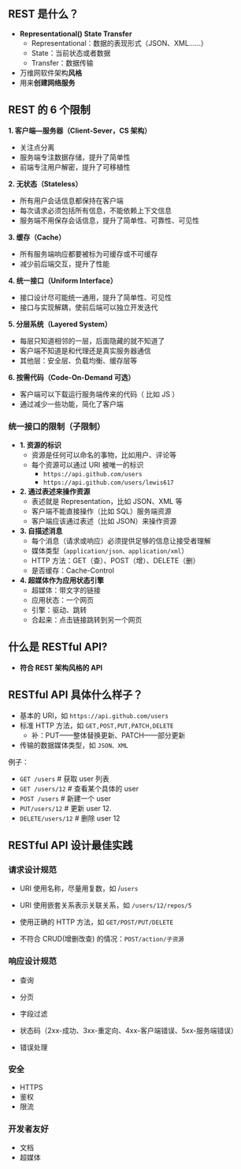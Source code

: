 ## REST 是什么？

- **Representational() State Transfer**
  - Representational：数据的表现形式（JSON、XML......）
  - State：当前状态或者数据
  - Transfer：数据传输
- 万维网软件架构**风格**
- 用来**创建网络服务**

## REST 的 6 个限制

**1. 客户端—服务器（Client-Sever，CS 架构）**

- 关注点分离
- 服务端专注数据存储，提升了简单性
- 前端专注用户解密，提升了可移植性

**2. 无状态（Stateless）**

- 所有用户会话信息都保持在客户端
- 每次请求必须包括所有信息，不能依赖上下文信息
- 服务端不用保存会话信息，提升了简单性、可靠性、可见性

**3. 缓存（Cache）**

- 所有服务端响应都要被标为可缓存或不可缓存
- 减少前后端交互，提升了性能

**4. 统一接口（Uniform Interface）**

- 接口设计尽可能统一通用，提升了简单性、可见性
- 接口与实现解耦，使前后端可以独立开发迭代

**5. 分层系统（Layered System）**

- 每层只知道相邻的一层，后面隐藏的就不知道了
- 客户端不知道是和代理还是真实服务器通信
- 其他层：安全层、负载均衡、缓存层等

**6. 按需代码（Code-On-Demand 可选）**

- 客户端可以下载运行服务端传来的代码（ 比如 JS ）
- 通过减少一些功能，简化了客户端

### 统一接口的限制（子限制）

- **1. 资源的标识**
  - 资源是任何可以命名的事物，比如用户、评论等
  - 每个资源可以通过 URI 被唯一的标识
    - `https://api.github.com/users`
    - `https://api.github.com/users/lewis617`
- **2. 通过表述来操作资源**
  - 表述就是 Representation，比如 JSON、XML 等
  - 客户端不能直接操作（比如 SQL）服务端资源
  - 客户端应该通过表述（比如 JSON）来操作资源
- **3. 自描述消息**
  - 每个消息（请求或响应）必须提供足够的信息让接受者理解
  - 媒体类型（`application/json、application/xml`）
  - HTTP 方法：GET（查）、POST（增）、DELETE（删）
  - 是否缓存：Cache-Control
- **4. 超媒体作为应用状态引擎**
  - 超媒体：带文字的链接
  - 应用状态：一个网页
  - 引擎：驱动、跳转
  - 合起来：点击链接跳转到另一个网页

## 什么是 RESTful API?

- **符合 REST 架构风格的 API**

## RESTful API 具体什么样子？

- 基本的 URI，如 `https://api.github.com/users`
- 标准 HTTP 方法，如 `GET,POST,PUT,PATCH,DELETE`
  - 补：PUT——整体替换更新、PATCH——部分更新
- 传输的数据媒体类型，如 `JSON、XML`

例子：

- `GET /users` # 获取 user 列表
- `GET /users/12` # 查看某个具体的 user
- `POST /users` #  新建一个 user
- `PUT/users/12`  # 更新 user 12.
- `DELETE/users/12`  # 删除 user 12

## RESTful API 设计最佳实践

### 请求设计规范

- URI 使用名称，尽量用复数，如 /`users`

- URI 使用嵌套关系表示关联关系，如 `/users/12/repos/5`

- 使用正确的 HTTP 方法，如 `GET/POST/PUT/DELETE`

- 不符合 CRUD(增删改查) 的情况：`POST/action/子资源`

### 响应设计规范

- 查询

- 分页

- 字段过滤

- 状态码（2xx-成功、3xx-重定向、4xx-客户端错误、5xx-服务端错误）

- 错误处理

### 安全

- HTTPS
- 鉴权
- 限流                                                                                                                                                                                                                                                                                                                                                                                                                                                                                                                                                                                                                                                                                                                                                                                                                                                                                                                                                                                                                                                 

### 开发者友好

- 文档
- 超媒体




